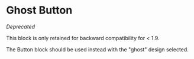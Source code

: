 # Ghost Button

*Deprecated*

This block is only retained for backward compatibility for < 1.9.

The Button block should be used instead with the "ghost" design selected.